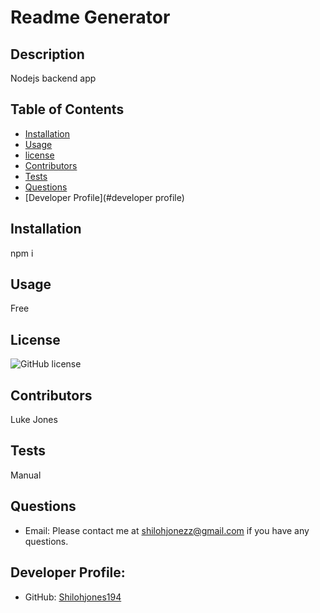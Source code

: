 

# Readme Generator

## Description
Nodejs backend app

## Table of Contents
* [Installation](#installation)
* [Usage](#usage)
* [license](#license)
* [Contributors](#contributors)
* [Tests](#tests)
* [Questions](#questions)
* [Developer Profile](#developer profile)
## Installation
npm i

## Usage
Free

## License
![GitHub license](https://img.shields.io/badge/license-MIT-blue.svg)

## Contributors
Luke Jones

## Tests
Manual

## Questions
* Email: Please contact me at [shilohjonezz@gmail.com](mailto:shilohjonezz@gmail.com) if you have any questions.

## Developer Profile:
* GitHub: [Shilohjones194](https://github.com/Shilohjones194)


